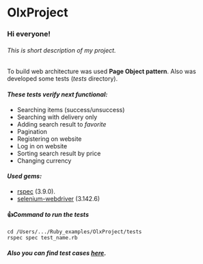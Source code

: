 # OlxProject

### Hi everyone!
###### This is short description of my project.

To build web architecture was used **Page Object pattern**.
Also was developed some tests (_tests_ directory).
#### *These tests verify next functional:*
- Searching items (success/unsuccess)
- Searching with delivery only
- Adding search result to _favorite_
- Pagination
- Registering on website
- Log in on website
- Sorting search result by price
- Changing currency
#### *Used gems:*
- [rspec](https://github.com/rspec/rspec) (3.9.0).
- [selenium-webdriver](https://rubygems.org/gems/selenium-webdriver/versions/2.53.0) (3.142.6)
#### :+1:*Command to run the tests*
```
cd /Users/.../Ruby_examples/OlxProject/tests
rspec spec test_name.rb
```
##### Also you can find test cases [here](https://confluence.softserveinc.com/display/CiscoArrAy/Test+cases+for+OLX+project).
